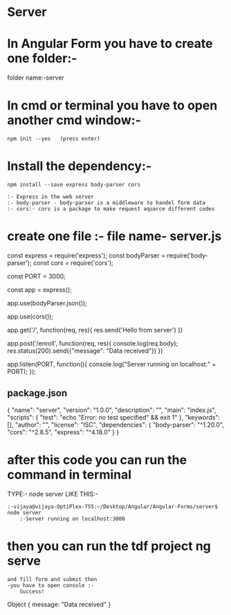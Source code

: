 # Server
# In Angular Form you have to create one folder:-
 
 folder name:-server
 
 # In cmd or terminal you have to open another cmd window:-
 	npm init --yes   (press enter)
 
 # Install the dependency:-
 	npm install --save express body-parser cors
 	
 	:- Express in the web server 
 	:- body-parser - body-parser is a middleware to handel form data 
 	:- cors:- cors is a package to make request aquarce different codes
 	
  # create one file :- file name- server.js
 	
 	
const express = require('express');
const bodyParser = require('body-parser');
const cors = require('cors');

const PORT = 3000;

const app = express();

app.use(bodyParser.json());

app.use(cors());

app.get('/', function(req, res){
    res.send('Hello from server')
})

app.post('/enroll', function(req, res){
    console.log(req.body);
    res.status(200).send({"message": "Data received"})
})

app.listen(PORT, function(){
    console.log("Server running on localhost:" + PORT);
});

## package.json
{
  "name": "server",
  "version": "1.0.0",
  "description": "",
  "main": "index.js",
  "scripts": {
    "test": "echo \"Error: no test specified\" && exit 1"
  },
  "keywords": [],
  "author": "",
  "license": "ISC",
  "dependencies": {
    "body-parser": "^1.20.0",
    "cors": "^2.8.5",
    "express": "^4.18.0"
  }
}


# after this code you can run the command in terminal

TYPE:-
	node server
LIKE THIS:-

	:-vijaya@vijaya-OptiPlex-755:~/Desktop/Angular/Angular-Forms/server$ node server
        :-Server running on localhost:3000
        
# then you can run the tdf project ng serve 

	and fill form and submit then 
	-you have to open console :-
		Success! 
Object { message: "Data received" }
